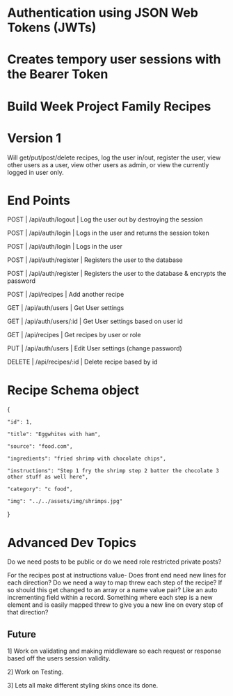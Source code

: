 # Authentication using JSON Web Tokens (JWTs) 

<!-- https://git.heroku.com/family-recipes-9.git -->
# Creates tempory user sessions with the Bearer Token

# Build Week Project Family Recipes

# Version 1

Will get/put/post/delete recipes, log the user in/out, register the user, view other users as a user, view other users as admin, or view the currently logged in user only.  

# End Points

POST | /api/auth/logout | Log the user out by destroying the session

POST | /api/auth/login | Logs in the user and returns the session token

POST  | /api/auth/login    | Logs in the user

POST  | /api/auth/register | Registers the user to the database

POST | /api/auth/register | Registers the user to the database & encrypts the password

POST | /api/recipes | Add another recipe

GET | /api/auth/users | Get User settings 

GET | /api/auth/users/:id | Get User settings based on user id 

GET | /api/recipes | Get recipes by user or role

PUT | /api/auth/users | Edit User settings (change password)

DELETE | /api/recipes/:id | Delete recipe based by id

# Recipe Schema object

{

    "id": 1,

    "title": "Eggwhites with ham",

    "source": "food.com",

    "ingredients": "fried shrimp with chocolate chips",

    "instructions": "Step 1 fry the shrimp step 2 batter the chocolate 3 other stuff as well here",

    "category": "c food",

    "img": "../../assets/img/shrimps.jpg"
    
}


# Advanced Dev Topics

Do we need posts to be public or do we need role restricted private posts?

For the recipes post at instructions value- Does front end need new lines for each direction? Do we need a way to map threw each step of the recipe? If so should this get changed to an array or a name value pair? Like an auto incrementing field within a record. Something where each step is a new element and is easily mapped threw to give you a new line on every step of that direction?


## Future

1] Work on validating and making middleware so each request or response based off the users session validity.

2] Work on Testing. 

3] Lets all make different styling skins once its done. 

